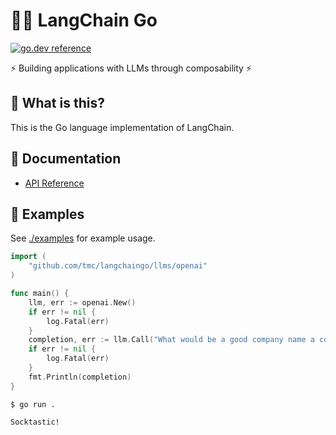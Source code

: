# 🦜️🔗 LangChain Go

[![go.dev reference](https://img.shields.io/badge/go.dev-reference-007d9c?logo=go&logoColor=white&style=flat-square)](https://pkg.go.dev/github.com/tmc/langchaingo)

⚡ Building applications with LLMs through composability ⚡

## 🤔 What is this?

This is the Go language implementation of LangChain.

## 📖 Documentation

- [API Reference](https://pkg.go.dev/github.com/tmc/langchaingo)

## 🎉 Examples

See [./examples](./examples) for example usage.

```go
import (
	"github.com/tmc/langchaingo/llms/openai"
)

func main() {
	llm, err := openai.New()
	if err != nil {
		log.Fatal(err)
	}
	completion, err := llm.Call("What would be a good company name a company that makes colorful socks?")
	if err != nil {
		log.Fatal(err)
	}
	fmt.Println(completion)
}
```
```shell
$ go run .

Socktastic!
```
